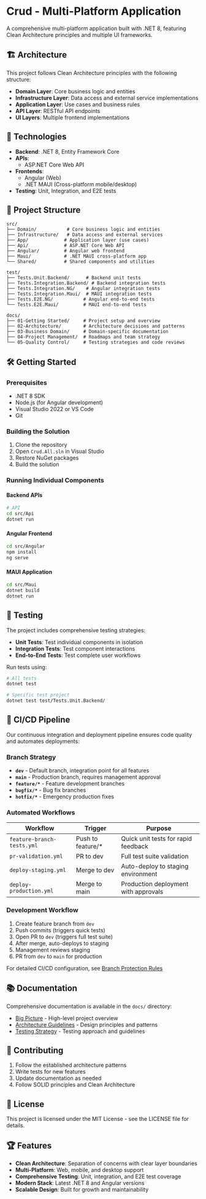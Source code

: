 # Crud - Multi-Platform Application

A comprehensive multi-platform application built with .NET 8, featuring Clean Architecture principles and multiple UI frameworks.

## 🏗️ Architecture

This project follows Clean Architecture principles with the following structure:

- **Domain Layer**: Core business logic and entities
- **Infrastructure Layer**: Data access and external service implementations
- **Application Layer**: Use cases and business rules
- **API Layer**: RESTful API endpoints
- **UI Layers**: Multiple frontend implementations

## 🚀 Technologies

- **Backend**: .NET 8, Entity Framework Core
- **APIs**: 
  - ASP.NET Core Web API
- **Frontends**:
  - Angular (Web)
  - .NET MAUI (Cross-platform mobile/desktop)
- **Testing**: Unit, Integration, and E2E tests

## 📁 Project Structure

```
src/
├── Domain/           # Core business logic and entities
├── Infrastructure/   # Data access and external services
├── App/             # Application layer (use cases)
├── Api/             # ASP.NET Core Web API
├── Angular/         # Angular web frontend
├── Maui/            # .NET MAUI cross-platform app
└── Shared/          # Shared components and utilities

test/
├── Tests.Unit.Backend/      # Backend unit tests
├── Tests.Integration.Backend/ # Backend integration tests
├── Tests.Integration.NG/    # Angular integration tests
├── Tests.Integration.Maui/  # MAUI integration tests
├── Tests.E2E.NG/           # Angular end-to-end tests
└── Tests.E2E.Maui/         # MAUI end-to-end tests

docs/
├── 01-Getting Started/     # Project setup and overview
├── 02-Architecture/        # Architecture decisions and patterns
├── 03-Business Domain/     # Domain-specific documentation
├── 04-Project Management/  # Roadmaps and team strategy
└── 05-Quality Control/     # Testing strategies and code reviews
```

## 🛠️ Getting Started

### Prerequisites

- .NET 8 SDK
- Node.js (for Angular development)
- Visual Studio 2022 or VS Code
- Git

### Building the Solution

1. Clone the repository
2. Open `Crud.All.sln` in Visual Studio
3. Restore NuGet packages
4. Build the solution

### Running Individual Components

#### Backend APIs
```bash
# API
cd src/Api
dotnet run
```

#### Angular Frontend
```bash
cd src/Angular
npm install
ng serve
```

#### MAUI Application
```bash
cd src/Maui
dotnet build
dotnet run
```

## 🧪 Testing

The project includes comprehensive testing strategies:

- **Unit Tests**: Test individual components in isolation
- **Integration Tests**: Test component interactions
- **End-to-End Tests**: Test complete user workflows

Run tests using:
```bash
# All tests
dotnet test

# Specific test project
dotnet test test/Tests.Unit.Backend/
```

## 🚀 CI/CD Pipeline

Our continuous integration and deployment pipeline ensures code quality and automates deployments:

### Branch Strategy
- **`dev`** - Default branch, integration point for all features
- **`main`** - Production branch, requires management approval
- **`feature/*`** - Feature development branches
- **`bugfix/*`** - Bug fix branches
- **`hotfix/*`** - Emergency production fixes

### Automated Workflows

| Workflow | Trigger | Purpose |
|----------|---------|---------|
| `feature-branch-tests.yml` | Push to feature/* | Quick unit tests for rapid feedback |
| `pr-validation.yml` | PR to dev | Full test suite validation |
| `deploy-staging.yml` | Merge to dev | Auto-deploy to staging environment |
| `deploy-production.yml` | Merge to main | Production deployment with approvals |

### Development Workflow
1. Create feature branch from `dev`
2. Push commits (triggers quick tests)
3. Open PR to `dev` (triggers full test suite)
4. After merge, auto-deploys to staging
5. Management reviews staging
6. PR from `dev` to `main` for production

For detailed CI/CD configuration, see [Branch Protection Rules](.github/BRANCH_PROTECTION_RULES.md)

## 📚 Documentation

Comprehensive documentation is available in the `docs/` directory:

- [Big Picture](docs/01-Getting%20Started/Big%20Picture.md) - High-level project overview
- [Architecture Guidelines](docs/Architecture%20Guidelines.md) - Design principles and patterns
- [Testing Strategy](docs/05-Quality%20Control/Testing/1-Testing%20Strategy.md) - Testing approach and guidelines

## 🤝 Contributing

1. Follow the established architecture patterns
2. Write tests for new features
3. Update documentation as needed
4. Follow SOLID principles and Clean Architecture

## 📄 License

This project is licensed under the MIT License - see the LICENSE file for details.

## 🏆 Features

- **Clean Architecture**: Separation of concerns with clear layer boundaries
- **Multi-Platform**: Web, mobile, and desktop support
- **Comprehensive Testing**: Unit, integration, and E2E test coverage
- **Modern Stack**: Latest .NET 8 and Angular versions
- **Scalable Design**: Built for growth and maintainability
